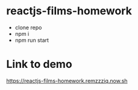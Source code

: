 # reactjs-films-homework

* clone repo
* npm i
* npm run start

# Link to demo

https://reactjs-films-homework.remzzziq.now.sh
